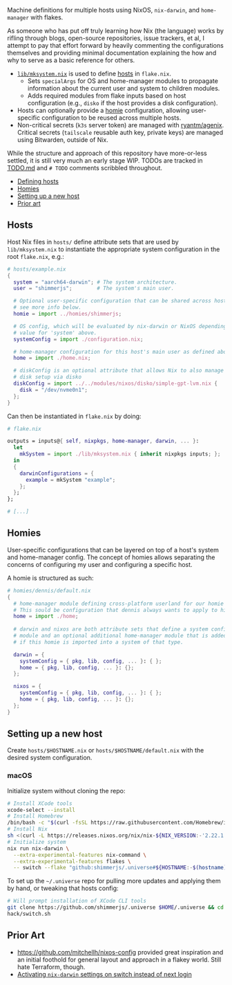Machine definitions for multiple hosts using NixOS, `nix-darwin`, and
`home-manager` with flakes.

As someone who has put off truly learning how Nix (the language) works by rifling
through blogs, open-source repositories, issue trackers, et al, I attempt to pay
that effort forward by heavily commenting the configurations themselves and
providing minimal documentation explaining the how and why to serve as a basic
reference for others.

- [`lib/mksystem.nix`](./lib/mksystem.nix) is used to define [hosts](#hosts) in 
  `flake.nix`.
    - Sets `specialArgs` for OS and home-manager modules to propagate information
      about the current user and system to children modules.
    - Adds required modules from flake inputs based on host configuration (e.g.,
      `disko` if the host provides a disk configuration).
- Hosts can optionally provide a [homie](#homies) configuration, allowing 
  user-specific configuration to be reused across multiple hosts.
- Non-critical secrets (`k3s` server token) are managed with 
  [ryantm/agenix](github.com/ryantm/agenix). Critical secrets (`tailscale` 
  reusable auth key, private keys) are managed using Bitwarden, outside of Nix.

While the structure and approach of this repository have more-or-less settled,
it is still very much an early stage WIP. TODOs are tracked in 
[TODO.md](./TODO.md) and `# TODO` comments scribbled throughout.

- [Defining hosts](#hosts)
- [Homies](#homies)
- [Setting up a new host](#setting-up-a-new-host)
- [Prior art](#prior-art)

## Hosts

Host Nix files in `hosts/` define attribute sets that are used by 
`lib/mksystem.nix` to instantiate the appropriate system configuration in the
root `flake.nix`, e.g.:

```nix
# hosts/example.nix
{
  system = "aarch64-darwin"; # The system architecture.
  user = "shimmerjs";        # The system's main user.

  # Optional user-specific configuration that can be shared across hosts,
  # see more info below.
  homie = import ../homies/shimmerjs;

  # OS config, which will be evaluated by nix-darwin or NixOS depending on the 
  # value for 'system' above.
  systemConfig = import ./configuration.nix;

  # home-manager configuration for this host's main user as defined above.
  home = import ./home.nix;

  # diskConfig is an optional attribute that allows Nix to also manage the 
  # disk setup via disko
  diskConfig = import ../../modules/nixos/disko/simple-gpt-lvm.nix {
    disk = "/dev/nvme0n1";
  };
}
```

Can then be instantiated in `flake.nix` by doing:

```nix
# flake.nix 

outputs = inputs@{ self, nixpkgs, home-manager, darwin, ... }:
  let
    mkSystem = import ./lib/mksystem.nix { inherit nixpkgs inputs; };
  in
  {
    darwinConfigurations = {
      example = mkSystem "example";
    };
  };
};

# [...]
```

## Homies

User-specific configurations that can be layered on top of a host's system and
home-manager config. The concept of homies allows separating the concerns of
configuring my user and configuring a specific host.

A homie is structured as such:

```nix
# homies/dennis/default.nix
{
  # home-manager module defining cross-platform userland for our homie dennis.
  # This sould be configuration that dennis always wants to apply to his hosts.
  home = import ./home;
  
  # darwin and nixos are both attribute sets that define a system config
  # module and an optional additional home-manager module that is added
  # if this homie is imported into a system of that type.

  darwin = {
    systemConfig = { pkg, lib, config, ... }: { };
    home = { pkg, lib, config, ... }: {};
  };

  nixos = {
    systemConfig = { pkg, lib, config, ... }: { };
    home = { pkg, lib, config, ... }: {};
  };
}
```

## Setting up a new host

Create `hosts/$HOSTNAME.nix` or `hosts/$HOSTNAME/default.nix` with the desired
system configuration.

### macOS

Initialize system without cloning the repo:

```sh
# Install XCode tools
xcode-select --install
# Install Homebrew
/bin/bash -c "$(curl -fsSL https://raw.githubusercontent.com/Homebrew/install/HEAD/install.sh)"
# Install Nix
sh <(curl -L https://releases.nixos.org/nix/nix-${NIX_VERSION:-'2.22.1'}/install)
# Initialize system
nix run nix-darwin \
  --extra-experimental-features nix-command \
  --extra-experimental-features flakes \
  -- switch --flake "github:shimmerjs/.universe#${HOSTNAME:-$(hostname)}"
```

To set up the `~/.universe` repo for pulling more updates and applying them by
hand, or tweaking that hosts config:

```sh
# Will prompt installation of XCode CLI tools
git clone https://github.com/shimmerjs/.universe $HOME/.universe && cd $HOME/.universe
hack/switch.sh
```

## Prior Art

- https://github.com/mitchellh/nixos-config provided great inspiration and an 
  initial foothold for general layout and approach in a flakey world. Still
  hate Terraform, though.
- [Activating `nix-darwin` settings on switch instead of next login](https://medium.com/@zmre/nix-darwin-quick-tip-activate-your-preferences-f69942a93236)
